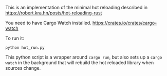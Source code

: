 This is an implementation of the minimal hot reloading described in https://robert.kra.hn/posts/hot-reloading-rust

You need to have Cargo Watch installed. https://crates.io/crates/cargo-watch

To run it:

```
python hot_run.py
```

This python script is a wrapper around `cargo run`, but also sets up a `cargo
watch` in the background that will rebuild the hot reloaded library when sources change.
